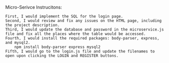 
Micro-Serivce Instrucitons:

    First, I would implement the SQL for the login page.
    Second, I would review and fix any issues on the HTML page, including the project description.
    Third, I would update the database and password in the microservice.js file and fix all the places where the table would be accessed.
    Fourth, I would install the required packages: body-parser, express, and mysql2.
        npm install body-parser express mysql2 
    Fifth, I would go to the login.js file and update the filenames to open upon clicking the LOGIN and REGISTER buttons.
